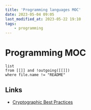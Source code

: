 ```yaml
---
title: 'Programming languages MOC'
date: 2023-05-04 09:05
last_modified_at: 2023-05-22 19:10
tags:
    - programming
---
```


# Programming MOC

```dataview
list
from [[]] and !outgoing([[]])
where file.name != "README"
```

## Links

-   [Cryptographic Best Practices](https://gist.github.com/atoponce/07d8d4c833873be2f68c34f9afc5a78a)
